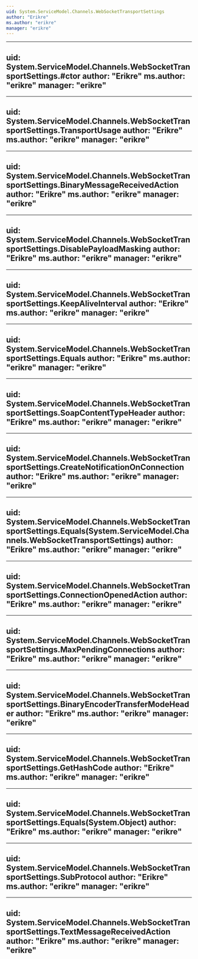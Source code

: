 ```yaml
---
uid: System.ServiceModel.Channels.WebSocketTransportSettings
author: "Erikre"
ms.author: "erikre"
manager: "erikre"
---
```


---
uid: System.ServiceModel.Channels.WebSocketTransportSettings.#ctor
author: "Erikre"
ms.author: "erikre"
manager: "erikre"
---

---
uid: System.ServiceModel.Channels.WebSocketTransportSettings.TransportUsage
author: "Erikre"
ms.author: "erikre"
manager: "erikre"
---

---
uid: System.ServiceModel.Channels.WebSocketTransportSettings.BinaryMessageReceivedAction
author: "Erikre"
ms.author: "erikre"
manager: "erikre"
---

---
uid: System.ServiceModel.Channels.WebSocketTransportSettings.DisablePayloadMasking
author: "Erikre"
ms.author: "erikre"
manager: "erikre"
---

---
uid: System.ServiceModel.Channels.WebSocketTransportSettings.KeepAliveInterval
author: "Erikre"
ms.author: "erikre"
manager: "erikre"
---

---
uid: System.ServiceModel.Channels.WebSocketTransportSettings.Equals
author: "Erikre"
ms.author: "erikre"
manager: "erikre"
---

---
uid: System.ServiceModel.Channels.WebSocketTransportSettings.SoapContentTypeHeader
author: "Erikre"
ms.author: "erikre"
manager: "erikre"
---

---
uid: System.ServiceModel.Channels.WebSocketTransportSettings.CreateNotificationOnConnection
author: "Erikre"
ms.author: "erikre"
manager: "erikre"
---

---
uid: System.ServiceModel.Channels.WebSocketTransportSettings.Equals(System.ServiceModel.Channels.WebSocketTransportSettings)
author: "Erikre"
ms.author: "erikre"
manager: "erikre"
---

---
uid: System.ServiceModel.Channels.WebSocketTransportSettings.ConnectionOpenedAction
author: "Erikre"
ms.author: "erikre"
manager: "erikre"
---

---
uid: System.ServiceModel.Channels.WebSocketTransportSettings.MaxPendingConnections
author: "Erikre"
ms.author: "erikre"
manager: "erikre"
---

---
uid: System.ServiceModel.Channels.WebSocketTransportSettings.BinaryEncoderTransferModeHeader
author: "Erikre"
ms.author: "erikre"
manager: "erikre"
---

---
uid: System.ServiceModel.Channels.WebSocketTransportSettings.GetHashCode
author: "Erikre"
ms.author: "erikre"
manager: "erikre"
---

---
uid: System.ServiceModel.Channels.WebSocketTransportSettings.Equals(System.Object)
author: "Erikre"
ms.author: "erikre"
manager: "erikre"
---

---
uid: System.ServiceModel.Channels.WebSocketTransportSettings.SubProtocol
author: "Erikre"
ms.author: "erikre"
manager: "erikre"
---

---
uid: System.ServiceModel.Channels.WebSocketTransportSettings.TextMessageReceivedAction
author: "Erikre"
ms.author: "erikre"
manager: "erikre"
---
